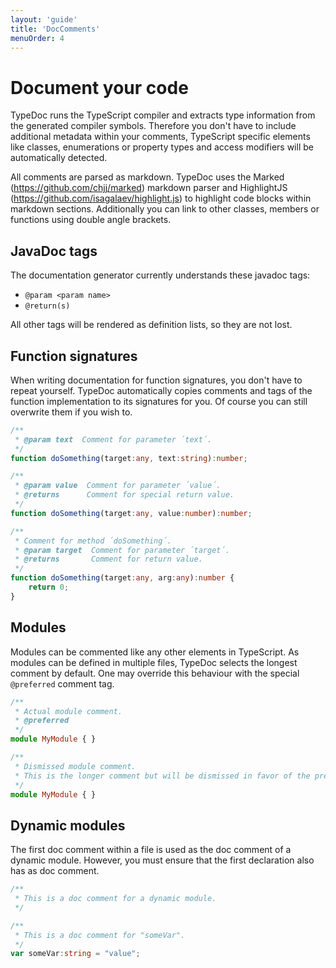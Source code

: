 ```yaml
---
layout: 'guide'
title: 'DocComments'
menuOrder: 4
---
```


# Document your code

TypeDoc runs the TypeScript compiler and extracts type information from the generated compiler symbols.
Therefore you don't have to include additional metadata within your comments, TypeScript specific elements
like classes, enumerations or property types and access modifiers will be automatically detected.

All comments are parsed as markdown. TypeDoc uses the Marked (https://github.com/chjj/marked) markdown parser
and HighlightJS (https://github.com/isagalaev/highlight.js) to highlight code blocks within markdown sections.
Additionally you can link to other classes, members or functions using double angle brackets.


## JavaDoc tags

The documentation generator currently understands these javadoc tags:

 * ```@param <param name>```
 * ```@return(s)```

All other tags will be rendered as definition lists, so they are not lost.


## Function signatures

When writing documentation for function signatures, you don't have to repeat yourself. TypeDoc automatically
copies comments and tags of the function implementation to its signatures for you. Of course you can still
overwrite them if you wish to.

```typescript
/**
 * @param text  Comment for parameter ´text´.
 */
function doSomething(target:any, text:string):number;

/**
 * @param value  Comment for parameter ´value´.
 * @returns      Comment for special return value.
 */
function doSomething(target:any, value:number):number;

/**
 * Comment for method ´doSomething´.
 * @param target  Comment for parameter ´target´.
 * @returns       Comment for return value.
 */
function doSomething(target:any, arg:any):number {
    return 0;
}
```


## Modules

Modules can be commented like any other elements in TypeScript. As modules can be defined in multiple
files, TypeDoc selects the longest comment by default. One may override this behaviour with the special
`@preferred` comment tag.

```typescript
/**
 * Actual module comment.
 * @preferred
 */
module MyModule { }
```

```typescript
/**
 * Dismissed module comment.
 * This is the longer comment but will be dismissed in favor of the preferred comment.
 */
module MyModule { }
```


## Dynamic modules

The first doc comment within a file is used as the doc comment of a dynamic module. However, you must
ensure that the first declaration also has as doc comment.

```typescript
/**
 * This is a doc comment for a dynamic module.
 */

/**
 * This is a doc comment for "someVar".
 */
var someVar:string = "value";
```
